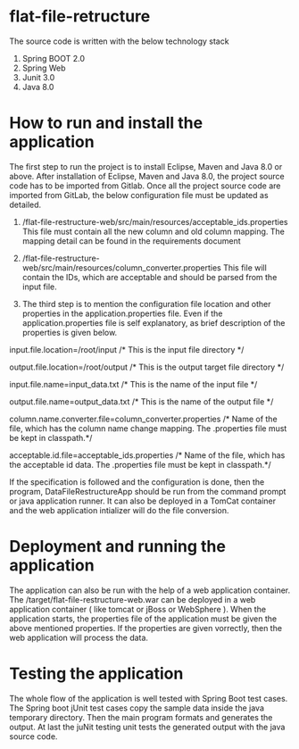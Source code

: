 # flat-file-retructure
The source code is written with the below technology stack
  1) Spring BOOT 2.0
  2) Spring Web
  3) Junit 3.0
  4) Java 8.0
  
  
# How to run and install the application
 
  The first step to run the project is to install Eclipse, Maven and Java 8.0 or above.
  After installation of Eclipse, Maven and Java 8.0, the project source code has to be imported from Gitlab. 
  Once all the project source code are imported from GitLab, the below configuration file must be updated as detailed.
  
  1) /flat-file-restructure-web/src/main/resources/acceptable_ids.properties 
    This file must contain all the new column and old column mapping. The mapping detail can be found in the requirements document
    
  2) /flat-file-restructure-web/src/main/resources/column_converter.properties 
    This file will contain the IDs, which are acceptable and should be parsed from the input file.
    
  3) The third step is to mention the configuration file location and other properties in the application.properties file.
  Even if the application.properties file is self explanatory, as brief description of the properties is given below.

input.file.location=/root/input /* This is the input file directory */

output.file.location=/root/output /* This is the output target file directory */

input.file.name=input_data.txt /* This is the name of the input file */

output.file.name=output_data.txt /* This is the name of the output file */

column.name.converter.file=column_converter.properties /* Name of the file, which has the column name change mapping. The .properties file must be kept in classpath.*/

acceptable.id.file=acceptable_ids.properties  /* Name of the file, which has the acceptable id data. The .properties file must be kept in classpath.*/


If the specification is followed and the configuration is done, then the program, DataFileRestructureApp should be run from the
command prompt or java application runner. It can also be deployed in a TomCat container and the web application intializer will
do the file conversion.

# Deployment and running the application
The application can also be run with the help of a web application container. The /target/flat-file-restructure-web.war can be deployed in a web application container ( like tomcat or jBoss or WebSphere ). When the application starts, the properties file of the application must be given the above mentioned properties. If the properties are given vorrectly, then the web application will process the data.



# Testing the application

The whole flow of the application is well tested with Spring Boot test cases. The Spring boot jUnit test cases copy the sample data
inside the java temporary directory. Then the main program formats and generates the output. At last the juNit testing unit tests the generated output with the java source code.



